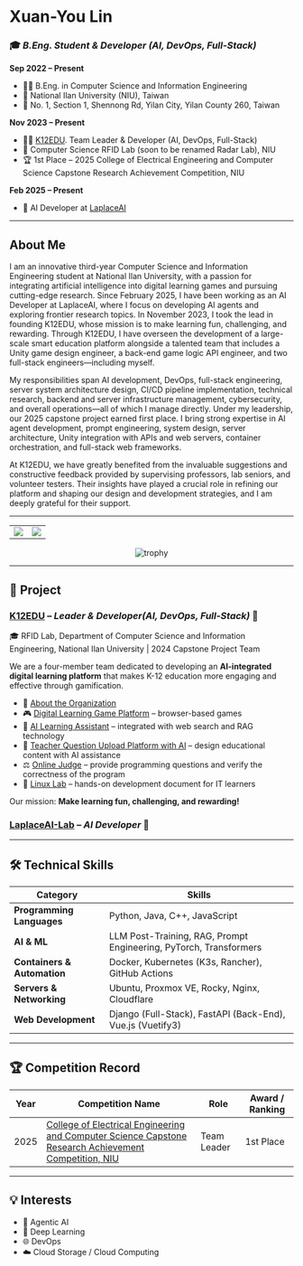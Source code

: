 # Xuan-You Lin
### 🎓 *B.Eng. Student & Developer (AI, DevOps, Full-Stack)*  
**Sep 2022 – Present**  
+ 👨‍🎓 B.Eng. in Computer Science and Information Engineering  
+ 🏫 National Ilan University (NIU), Taiwan  
+ 📍 No. 1, Section 1, Shennong Rd, Yilan City, Yilan County 260, Taiwan  

**Nov 2023 – Present**  
+ 🧑‍💻 [K12EDU](https://github.com/k12edu). Team Leader & Developer (AI, DevOps, Full-Stack)  
+ 🥼 Computer Science RFID Lab (soon to be renamed Radar Lab), NIU  
+ 🏆 1st Place – 2025 College of Electrical Engineering and Computer Science Capstone Research Achievement Competition, NIU

**Feb 2025 – Present**  
+ 🧠 AI Developer at [LaplaceAI](https://laplaceai.co/)

---

## About Me
I am an innovative third-year Computer Science and Information Engineering student at National Ilan University, with a passion for integrating artificial intelligence into digital learning games and pursuing cutting-edge research. Since February 2025, I have been working as an AI Developer at LaplaceAI, where I focus on developing AI agents and exploring frontier research topics. In November 2023, I took the lead in founding K12EDU, whose mission is to make learning fun, challenging, and rewarding. Through K12EDU, I have overseen the development of a large-scale smart education platform alongside a talented team that includes a Unity game design engineer, a back-end game logic API engineer, and two full-stack engineers—including myself.

My responsibilities span AI development, DevOps, full-stack engineering, server system architecture design, CI/CD pipeline implementation, technical research, backend and server infrastructure management, cybersecurity, and overall operations—all of which I manage directly. Under my leadership, our 2025 capstone project earned first place. I bring strong expertise in AI agent development, prompt engineering, system design, server architecture, Unity integration with APIs and web servers, container orchestration, and full-stack web frameworks.

At K12EDU, we have greatly benefited from the invaluable suggestions and constructive feedback provided by supervising professors, lab seniors, and volunteer testers. Their insights have played a crucial role in refining our platform and shaping our design and development strategies, and I am deeply grateful for their support.

---

<!-- GitHub Stats Side by Side -->
<table>
  <tr>
    <td>
      <img src="https://github-readme-stats.vercel.app/api?username=TsukiSama9292&show_icons=true&theme=gruvbox&hide_border=true" />
    </td>
    <td>
      <img src="https://github-readme-stats.vercel.app/api/top-langs/?username=TsukiSama9292&layout=compact&theme=gruvbox&hide_border=true" />
    </td>
  </tr>
</table>

<!-- GitHub Profile Trophy -->
<p align="center">
  <img src="https://github-profile-trophy.vercel.app/?username=TsukiSama9292&theme=gruvbox&row=1&column=7" alt="trophy" />
</p>

---

## 💼 Project

### [K12EDU](https://github.com/k12edu) – *Leader & Developer(AI, DevOps, Full-Stack)* 🚀  
🎓 RFID Lab, Department of Computer Science and Information Engineering, National Ilan University | 2024 Capstone Project Team  

We are a four-member team dedicated to developing an **AI-integrated digital learning platform** that makes K-12 education more engaging and effective through gamification.

- 🔗 [About the Organization](https://www.k12edu.uk)  
- 🎮 [Digital Learning Game Platform](https://game.k12edu.uk) – browser-based games  
- 🤖 [AI Learning Assistant](https://ai.k12edu.uk/) – integrated with web search and RAG technology  
- 📝 [Teacher Question Upload Platform with AI](https://teacher.k12edu.uk/) – design educational content with AI assistance  
- ⚖️ [Online Judge](https://judge.k12edu.uk/) – provide programming questions and verify the correctness of the program  
- 🐧 [Linux Lab](https://linux-lab.k12edu.uk/#/) – hands-on development document for IT learners

Our mission: **Make learning fun, challenging, and rewarding!**

### [LaplaceAI-Lab](https://github.com/LaplaceAI-Lab) – *AI Developer* 🚀

---

## 🛠️ Technical Skills

| Category                    | Skills                                                            |
| --------------------------- | ----------------------------------------------------------------- |
| **Programming Languages**   | Python, Java, C++, JavaScript                                     |
| **AI & ML**                 | LLM Post-Training, RAG, Prompt Engineering, PyTorch, Transformers |
| **Containers & Automation** | Docker, Kubernetes (K3s, Rancher), GitHub Actions                 |
| **Servers & Networking**    | Ubuntu, Proxmox VE, Rocky, Nginx, Cloudflare                      |
| **Web Development**         | Django (Full-Stack), FastAPI (Back-End), Vue.js (Vuetify3)        |

---


## 🏆 Competition Record

| Year | Competition Name         | Role           | Award / Ranking |
|------|--------------------------|----------------|-----------------|
| 2025 | [College of Electrical Engineering and Computer Science Capstone Research Achievement Competition, NIU](https://raw.githubusercontent.com/TsukiSama9292/OpenData/refs/heads/main/images/Certificates_and_Diplomas/College_of_Electrical_Engineering_and_Computer_Science_Capstone_Project_Exhibition.png)   | Team Leader    | 1st Place       |


---

## 💡 Interests  
+ 🎯 Agentic AI    
+ 🧠 Deep Learning  
+ 🌐 DevOps 
+ ☁️ Cloud Storage / Cloud Computing
